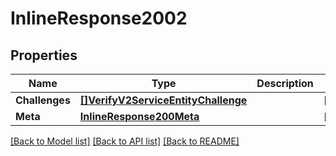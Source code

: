 # InlineResponse2002

## Properties

Name | Type | Description | Notes
------------ | ------------- | ------------- | -------------
**Challenges** | [**[]VerifyV2ServiceEntityChallenge**](verify.v2.service.entity.challenge.md) |  | [optional] 
**Meta** | [**InlineResponse200Meta**](inline_response_200_meta.md) |  | [optional] 

[[Back to Model list]](../README.md#documentation-for-models) [[Back to API list]](../README.md#documentation-for-api-endpoints) [[Back to README]](../README.md)


